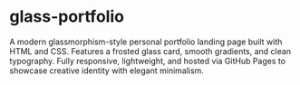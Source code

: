 # glass-portfolio
A modern glassmorphism-style personal portfolio landing page built with HTML and CSS. Features a frosted glass card, smooth gradients, and clean typography. Fully responsive, lightweight, and hosted via GitHub Pages to showcase creative identity with elegant minimalism.
